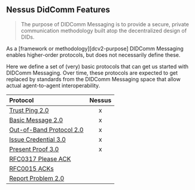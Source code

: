 ## Nessus DidComm Features

> The purpose of DIDComm Messaging is to provide a secure, private communication methodology built atop the decentralized design of DIDs.

As a [framework or methodology][dcv2-purpose] DIDComm Messaging enables higher-order protocols, but does not necessarily define these.

Here we define a set of (very) basic protocols that can get us started with DIDComm Messaging. Over time, these protocols are 
expected to get replaced by standards from the DIDComm Messaging space that allow actual agent-to-agent interoperability.

| Protocol                                      | Nessus |
|:----------------------------------------------|:------:|
| [Trust Ping 2.0][rfc0048v2]                   |   x    |
| [Basic Message 2.0][rfc0095v2]                |   x    |
| [Out-of-Band Protocol 2.0][rfc0434v2]         |   x    |
| [Issue Credential 3.0][waci-issue-vc-v3]      |   x    |
| [Present Proof 3.0][waci-present-vp-v3]       |   x    |
| [RFC0317 Please ACK][rfc0317]                 |        |
| [RFC0015 ACKs][rfc0015]                       |        |
| [Report Problem 2.0][dcv2-problem]            |        |

[dcv2-problem]: https://identity.foundation/didcomm-messaging/spec/#problem-reports
[rfc0015]: https://github.com/hyperledger/aries-rfcs/tree/main/features/0015-acks
[rfc0317]: https://github.com/hyperledger/aries-rfcs/tree/main/features/0317-please-ack
[rfc0048v2]: features/0048-trust-ping
[rfc0095v2]: features/0095-basic-message
[rfc0434v2]: features/0434-oob-invitation
[waci-issue-vc-v3]: https://github.com/decentralized-identity/waci-didcomm/tree/main/issue_credential
[waci-present-vp-v3]: https://github.com/decentralized-identity/waci-didcomm/blob/main/present_proof/present-proof-v3.md
